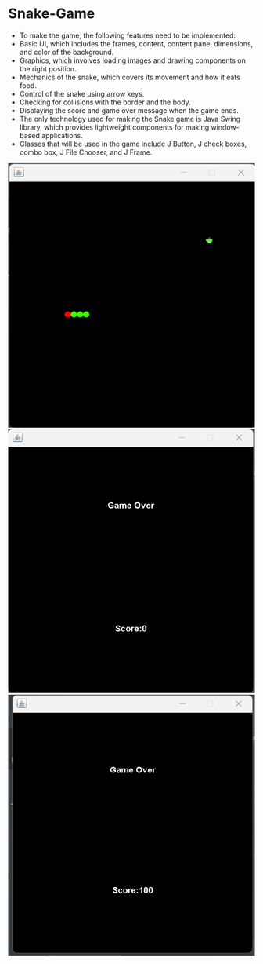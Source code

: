 # Snake-Game
* To make the game, the following features need to be implemented:
* Basic UI, which includes the frames, content, content pane, dimensions, and color of the background.
* Graphics, which involves loading images and drawing components on the right position.
* Mechanics of the snake, which covers its movement and how it eats food.
* Control of the snake using arrow keys.
* Checking for collisions with the border and the body.
* Displaying the score and game over message when the game ends.
* The only technology used for making the Snake game is Java Swing library, which provides lightweight components for making window-based applications.
* Classes that will be used in the game include J Button, J check boxes, combo box, J File Chooser, and J Frame.


![image](running.png)
 ![image](gamaover.png)
   ![image](score.png)
